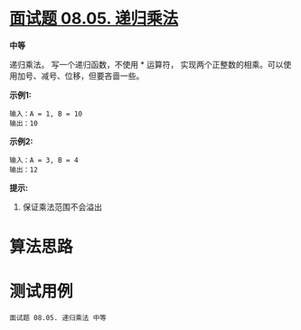 # [面试题 08.05. 递归乘法][cnTitle]

**中等**

递归乘法。 写一个递归函数，不使用 * 运算符， 实现两个正整数的相乘。可以使用加号、减号、位移，但要吝啬一些。

**示例1:** 

```
输入：A = 1, B = 10
输出：10

```

**示例2:** 

```
输入：A = 3, B = 4
输出：12

```

**提示:** 

1. 保证乘法范围不会溢出




# 算法思路

# 测试用例
```
面试题 08.05. 递归乘法 中等
```

[cnTitle]: https://leetcode-cn.com/problems/recursive-mulitply-lcci/
